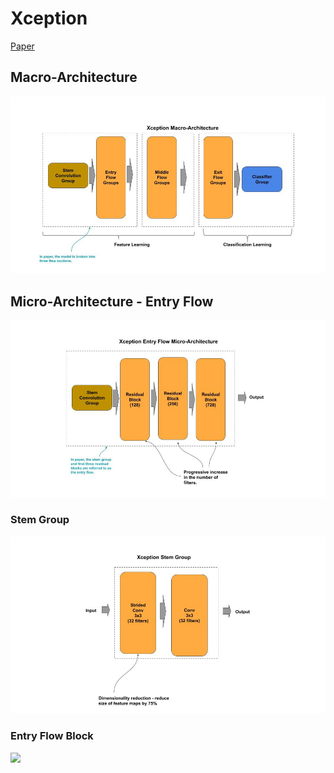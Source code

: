 
# Xception

[Paper](https://arxiv.org/pdf/1610.02357.pdf)

## Macro-Architecture

<img src='macro.jpg'>

## Micro-Architecture - Entry Flow

<img src='micro-entry.jpg'>

### Stem Group

<img src="stem.jpg">

### Entry Flow Block

<img src="block-entry">


